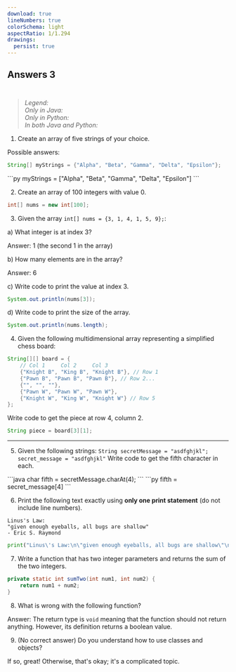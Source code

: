 ```yaml
---
download: true
lineNumbers: true
colorSchema: light
aspectRatio: 1/1.294
drawings:
  persist: true
---
```


## <div text-center>Answers 3</div><br>

> *Legend:*  
> *Only in Java:* <logos-java />  
> *Only in Python:* <logos-python />  
> *In both Java and Python:* <logos-java /> <logos-python />

1. <logos-java /> <logos-python /> Create an array of five strings of your choice.

Possible answers:
<logos-java />
```java
String[] myStrings = {"Alpha", "Beta", "Gamma", "Delta", "Epsilon"};
```
<logos-python />
```py
myStrings = ["Alpha", "Beta", "Gamma", "Delta", "Epsilon"]
```

2. <logos-java /> Create an array of 100 integers with value 0.

```java
int[] nums = new int[100];
```

3. Given the array `int[] nums = {3, 1, 4, 1, 5, 9};`:  

a) What integer is at index 3?  

Answer: 1 (the second 1 in the array)

b) How many elements are in the array?  

Answer: 6

c) <logos-java /> Write code to print the value at index 3.  

```java
System.out.println(nums[3]);
```

d) <logos-java /> Write code to print the size of the array.

```java
System.out.println(nums.length);
```

4. Given the following multidimensional array representing a simplified chess board:
```java
String[][] board = {
    // Col 1     Col 2     Col 3
    {"Knight B", "King B", "Knight B"}, // Row 1
    {"Pawn B", "Pawn B", "Pawn B"}, // Row 2...
    {"", "", ""}, 
    {"Pawn W", "Pawn W", "Pawn W"}, 
    {"Knight W", "King W", "Knight W"} // Row 5
};
```
<logos-java /> Write code to get the piece at row 4, column 2.

```java
String piece = board[3][1];
```

---

5. Given the following strings:
<logos-java /> `String secretMessage = "asdfghjkl";`<br>
<logos-python /> `secret_message = "asdfghjkl"`
Write code to get the fifth character in each.

<logos-java />
```java
char fifth = secretMessage.charAt(4);
```
<logos-python />
```py
fifth = secret_message[4]
```

6. <logos-python /> Print the following text exactly using **only one print statement** (do not include line numbers).
```
Linus's Law:
"given enough eyeballs, all bugs are shallow"
- Eric S. Raymond
```

```py
print("Linus\'s Law:\n\"given enough eyeballs, all bugs are shallow\"\n- Eric S. Raymond")
```

7. <logos-java /> Write a function that has two integer parameters and returns the sum of the two integers.

```java
private static int sumTwo(int num1, int num2) {
    return num1 + num2;
}
```

8. What is wrong with the following function?

Answer: The return type is `void` meaning that the function should not return anything. However, its definition returns a boolean value.

9. (No correct answer) Do you understand how to use classes and objects?  

If so, great! Otherwise, that's okay; it's a complicated topic.
